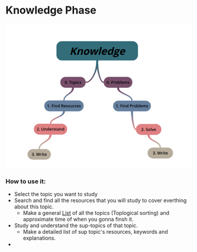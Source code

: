 # Knowledge Phase 

<p align="center">
  <img src="https://github.com/basmaashouur/Competitive-Programming/blob/master/Knowledge-Phase/knowledge.png"></p>

### How to use it:
* Select the topic you want to study
* Search and find all the resources that you will study to cover everthing about this topic.
  * Make a general [List](https://github.com/basmaashouur/Competitive-Programming/blob/master/Knowledge-Phase/list.md) of all the topics (Toplogical sorting) and approximate time of when you gonna finsh it.
* Study and understand the sup-topics of that topic.
  * Make a detailed list of sup topic's resources, keywords and explanations.
*
